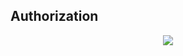 ## Authorization

<p align="center">
  <a href="../../README.md">
    <img src="https://img.shields.io/static/v1?label=Home&message=%F0%9F%8F%A1&color=skyblue">
  </a>
</p>